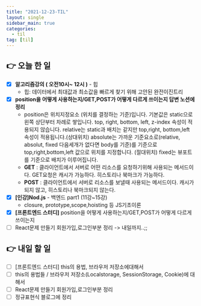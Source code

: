 ```yaml
---
title: "2021-12-23-TIL"
layout: single
sidebar_main: true
categories: 
  - til
tag: [til]
---
```


## 👉 오늘 한 일

- [X]  **알고리즘강의 ( 오전10시~ 12시 )** - 힙
   - 힙: 데이터에서 최대값과 최소값을 빠르게 찾기 위해 고안된 완전이진트리
- [X] **position을 어떻게 사용하는지/GET,POST가 어떻게 다르게 쓰이는지 답변 노션에 정리**
   - position은 위치지정요소 (위치를 결정하는 기준)입니다. 
    기본값은 static으로 왼쪽 상단부터 차례로 쌓입니다. top, right, bottom, left, z-index 속성이 적용되지 않습니다.
    relative는 static과 배치는 같지만 top,right, bottom,left 속성이 적용됩니다.(상대위치)
    absolute는 가까운 기준요소로(relative, absolut, fixed 다음세개가 없다면 body를 기준)를 기준으로 top,right,bottom,left 값으로 위치를 지정합니다. (절대위치)
    fixed는 뷰포트를 기준으로 배치가 이루어집니다.
   -  **GET** : 클라이언트에서 서버로 어떤 리소스를 요청하기위해 사용되는 메서드이다. 
GET요청은 캐시가 가능하다. 히스토리나 북마크가 가능하다.
   - **POST** : 클라이언트에서 서버로 리소스를 보낼때 사용되는 메서드이다.
캐시가 되지 않고, 히스토리나 북마크되지 않는다.
- [X] **[인강]Nod.js** - 백엔드 part1 (11강~15강)
   - closure, prototype,scope,hoisting 등 JS기초이론
- [X] **[프론트엔드 스터디]** position을 어떻게 사용하는지/GET,POST가 어떻게 다르게 쓰이는지
- [ ]  React문제 만들기 회원가입,로그인부분 정리 -> 내일까지..;;

## 👉 내일 할 일

- [ ]  [프론트엔드 스터디] this의 용법, 브라우저 저장소에대해서
- [ ]  this의 용법들 / 브라우저 저장소(Localstorage, SessionStorage, Cookie)에 대해서
- [ ]  React문제 만들기 회원가입,로그인부분 정리
- [ ]  정규표현식 블로그에 정리

<br /><br /><br /><br />
